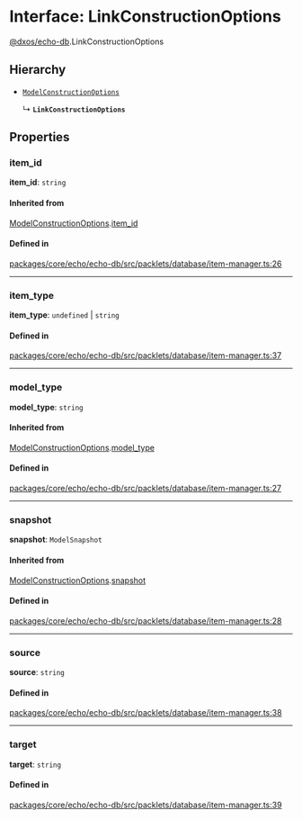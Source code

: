 # Interface: LinkConstructionOptions

[@dxos/echo-db](../modules/dxos_echo_db.md).LinkConstructionOptions

## Hierarchy

- [`ModelConstructionOptions`](dxos_echo_db.ModelConstructionOptions.md)

  ↳ **`LinkConstructionOptions`**

## Properties

### item_id

 **item_id**: `string`

#### Inherited from

[ModelConstructionOptions](dxos_echo_db.ModelConstructionOptions.md).[item_id](dxos_echo_db.ModelConstructionOptions.md#itemid)

#### Defined in

[packages/core/echo/echo-db/src/packlets/database/item-manager.ts:26](https://github.com/dxos/dxos/blob/main/packages/core/echo/echo-db/src/packlets/database/item-manager.ts#L26)

___

### item_type

 **item_type**: `undefined` \| `string`

#### Defined in

[packages/core/echo/echo-db/src/packlets/database/item-manager.ts:37](https://github.com/dxos/dxos/blob/main/packages/core/echo/echo-db/src/packlets/database/item-manager.ts#L37)

___

### model_type

 **model_type**: `string`

#### Inherited from

[ModelConstructionOptions](dxos_echo_db.ModelConstructionOptions.md).[model_type](dxos_echo_db.ModelConstructionOptions.md#modeltype)

#### Defined in

[packages/core/echo/echo-db/src/packlets/database/item-manager.ts:27](https://github.com/dxos/dxos/blob/main/packages/core/echo/echo-db/src/packlets/database/item-manager.ts#L27)

___

### snapshot

 **snapshot**: `ModelSnapshot`

#### Inherited from

[ModelConstructionOptions](dxos_echo_db.ModelConstructionOptions.md).[snapshot](dxos_echo_db.ModelConstructionOptions.md#snapshot)

#### Defined in

[packages/core/echo/echo-db/src/packlets/database/item-manager.ts:28](https://github.com/dxos/dxos/blob/main/packages/core/echo/echo-db/src/packlets/database/item-manager.ts#L28)

___

### source

 **source**: `string`

#### Defined in

[packages/core/echo/echo-db/src/packlets/database/item-manager.ts:38](https://github.com/dxos/dxos/blob/main/packages/core/echo/echo-db/src/packlets/database/item-manager.ts#L38)

___

### target

 **target**: `string`

#### Defined in

[packages/core/echo/echo-db/src/packlets/database/item-manager.ts:39](https://github.com/dxos/dxos/blob/main/packages/core/echo/echo-db/src/packlets/database/item-manager.ts#L39)

